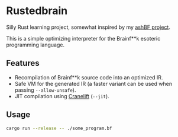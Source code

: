 # Rustedbrain

Silly Rust learning project, somewhat inspired by my [ashBF project](https://github.com/AsuMagic/AshBF).

This is a simple optimizing interpreter for the Brainf\*\*k esoteric programming language.

## Features

- Recompilation of Brainf\*\*k source code into an optimized IR.
- Safe VM for the generated IR (a faster variant can be used when passing `--allow-unsafe`).
- JIT compilation using [Cranelift](https://github.com/bytecodealliance/wasmtime/tree/master/cranelift) (`--jit`).

## Usage

```bash
cargo run --release -- ./some_program.bf
```